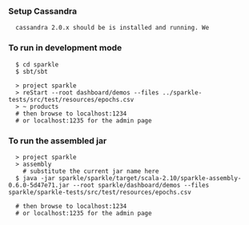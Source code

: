 
###  Setup Cassandra

      cassandra 2.0.x should be is installed and running. We 

###  To run in development mode

      $ cd sparkle
      $ sbt/sbt

      > project sparkle
      > reStart --root dashboard/demos --files ../sparkle-tests/src/test/resources/epochs.csv
      > ~ products   
      # then browse to localhost:1234
      # or localhost:1235 for the admin page

###  To run the assembled jar 

      > project sparkle
      > assembly
        # substitute the current jar name here
      $ java -jar sparkle/sparkle/target/scala-2.10/sparkle-assembly-0.6.0-5d47e71.jar --root sparkle/dashboard/demos --files sparkle/sparkle-tests/src/test/resources/epochs.csv

      # then browse to localhost:1234
      # or localhost:1235 for the admin page

